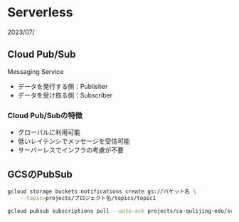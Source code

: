 # Serverless
2023/07/

## Cloud Pub/Sub
Messaging Service
- データを発行する側：Publisher
- データを受け取る側：Subscriber
### Cloud Pub/Subの特徴
- グローバルに利用可能
- 低いレイテンシでメッセージを受信可能
- サーバーレスでインフラの考慮が不要



## GCSのPubSub

```bash
gcloud storage buckets notifications create gs://バケット名 \
    --topic=projects/プロジェクト名/topics/topic1
```

```bash
gcloud pubsub subscriptions pull --auto-ack projects/ca-qulijing-edu/subscriptions/sub1
